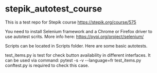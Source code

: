 # stepik_autotest_course

This is a test repo for Stepik course https://stepik.org/course/575

You need to install Selenium framework and a Chrome or Firefox driver to use autotest scrits.
More info here: https://pypi.org/project/selenium/

Scripts can be located in Scripts folder. Here are some basic autotests.

test_items.py is test for check button availability in different interfaces. 
It can be used via command: pytest -s -v --language=fr test_items.py
conftest.py is required to check this case.
